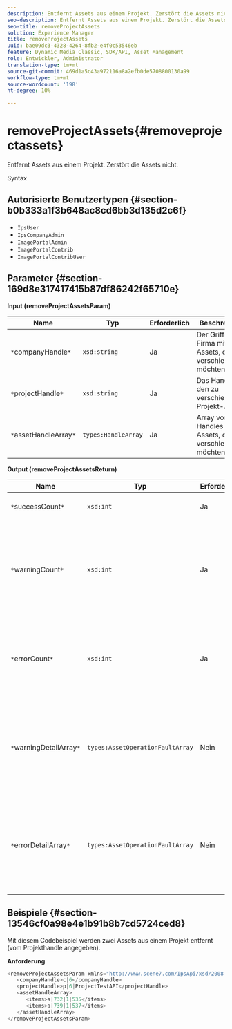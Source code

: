 ```yaml
---
description: Entfernt Assets aus einem Projekt. Zerstört die Assets nicht.
seo-description: Entfernt Assets aus einem Projekt. Zerstört die Assets nicht.
seo-title: removeProjectAssets
solution: Experience Manager
title: removeProjectAssets
uuid: bae09dc3-4328-4264-8fb2-e4f0c53546eb
feature: Dynamic Media Classic, SDK/API, Asset Management
role: Entwickler, Administrator
translation-type: tm+mt
source-git-commit: 469d1a5c43a972116a8a2efb0de5708800130a99
workflow-type: tm+mt
source-wordcount: '198'
ht-degree: 10%

---
```



# removeProjectAssets{#removeprojectassets}

Entfernt Assets aus einem Projekt. Zerstört die Assets nicht.

Syntax

## Autorisierte Benutzertypen {#section-b0b333a1f3b648ac8cd6bb3d135d2c6f}

* `IpsUser`
* `IpsCompanyAdmin`
* `ImagePortalAdmin`
* `ImagePortalContrib`
* `ImagePortalContribUser`

## Parameter {#section-169d8e317417415b87df86242f65710e}

**Input (removeProjectAssetsParam)**

| Name | Typ | Erforderlich | Beschreibung |
|---|---|---|---|
| `*`companyHandle`*` | `xsd:string` | Ja | Der Griff zur Firma mit den Assets, die Sie verschieben möchten. |
| `*`projectHandle`*` | `xsd:string` | Ja | Das Handle zu den zu verschiebenden Projekt-Assets. |
| `*`assetHandleArray`*` | `types:HandleArray` | Ja | Array von Handles zu den Assets, die Sie verschieben möchten. |

**Output (removeProjectAssetsReturn)**

| Name | Typ | Erforderlich | Beschreibung |
|---|---|---|---|
| `*`successCount`*` | `xsd:int` | Ja | Asset-Anzahl erfolgreich entfernt. |
| `*`warningCount`*` | `xsd:int` | Ja | Die Anzahl der Warnungen, die beim Versuch des Vorgangs generiert wurden, Assets aus dem Projekt zu entfernen. |
| `*`errorCount`*` | `xsd:int` | Ja | Die Anzahl der Fehler, die beim Versuch des Vorgangs generiert wurden, Assets aus dem Projekt zu entfernen. |
| `*`warningDetailArray`*` | `types:AssetOperationFaultArray` | Nein | Das Array mit Details zu den Assets, die Warnungen generiert haben, wenn der Vorgang versuchte, sie aus dem Projekt zu entfernen. |
| `*`errorDetailArray`*` | `types:AssetOperationFaultArray` | Nein | Das Array mit Details zu den Assets, die Fehler generiert haben, wenn der Vorgang versuchte, sie aus dem Projekt zu entfernen. |

## Beispiele {#section-13546cf0a98e4e1b91b8b7cd5724ced8}

Mit diesem Codebeispiel werden zwei Assets aus einem Projekt entfernt (vom Projekthandle angegeben).

**Anforderung**

```java
<removeProjectAssetsParam xmlns="http://www.scene7.com/IpsApi/xsd/2008-01-15">
   <companyHandle>c|6</companyHandle>
   <projectHandle>p|6|ProjectTestAPI</projectHandle>
   <assetHandleArray>
      <items>a|732|1|535</items>
      <items>a|739|1|537</items>
   </assetHandleArray>
</removeProjectAssetsParam>
```

